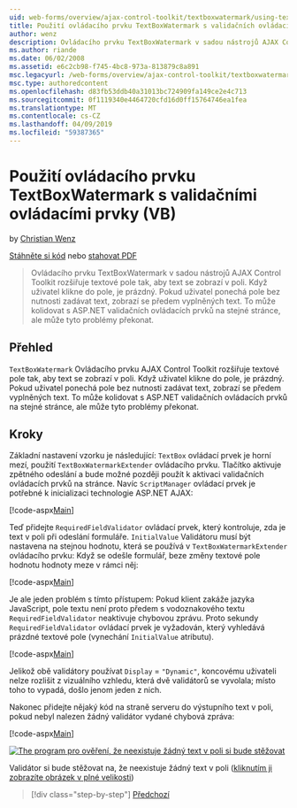 ```yaml
---
uid: web-forms/overview/ajax-control-toolkit/textboxwatermark/using-textboxwatermark-with-validation-controls-vb
title: Použití ovládacího prvku TextBoxWatermark s validačních ovládacích prvků (VB) | Dokumentace Microsoftu
author: wenz
description: Ovládacího prvku TextBoxWatermark v sadou nástrojů AJAX Control Toolkit rozšiřuje textové pole tak, aby text se zobrazí v poli. Když uživatel klikne do pole, to jsem...
ms.author: riande
ms.date: 06/02/2008
ms.assetid: e6c2cb98-f745-4bc8-973a-813879c8a891
msc.legacyurl: /web-forms/overview/ajax-control-toolkit/textboxwatermark/using-textboxwatermark-with-validation-controls-vb
msc.type: authoredcontent
ms.openlocfilehash: d83fb53ddb40a31013bc724909fa149ce2e4c713
ms.sourcegitcommit: 0f1119340e4464720cfd16d0ff15764746ea1fea
ms.translationtype: MT
ms.contentlocale: cs-CZ
ms.lasthandoff: 04/09/2019
ms.locfileid: "59387365"
---
```

# <a name="using-textboxwatermark-with-validation-controls-vb"></a>Použití ovládacího prvku TextBoxWatermark s validačními ovládacími prvky (VB)

by [Christian Wenz](https://github.com/wenz)

[Stáhněte si kód](http://download.microsoft.com/download/9/3/f/93f8daea-bebd-4821-833b-95205389c7d0/TextBoxWatermark2.vb.zip) nebo [stahovat PDF](http://download.microsoft.com/download/b/6/a/b6ae89ee-df69-4c87-9bfb-ad1eb2b23373/textboxwatermark2VB.pdf)

> Ovládacího prvku TextBoxWatermark v sadou nástrojů AJAX Control Toolkit rozšiřuje textové pole tak, aby text se zobrazí v poli. Když uživatel klikne do pole, je prázdný. Pokud uživatel ponechá pole bez nutnosti zadávat text, zobrazí se předem vyplněných text. To může kolidovat s ASP.NET validačních ovládacích prvků na stejné stránce, ale může tyto problémy překonat.


## <a name="overview"></a>Přehled

`TextBoxWatermark` Ovládacího prvku AJAX Control Toolkit rozšiřuje textové pole tak, aby text se zobrazí v poli. Když uživatel klikne do pole, je prázdný. Pokud uživatel ponechá pole bez nutnosti zadávat text, zobrazí se předem vyplněných text. To může kolidovat s ASP.NET validačních ovládacích prvků na stejné stránce, ale může tyto problémy překonat.

## <a name="steps"></a>Kroky

Základní nastavení vzorku je následující: `TextBox` ovládací prvek je horní mezí, použití `TextBoxWatermarkExtender` ovládacího prvku. Tlačítko aktivuje zpětného odeslání a bude možné později použít k aktivaci validačních ovládacích prvků na stránce. Navíc `ScriptManager` ovládací prvek je potřebné k inicializaci technologie ASP.NET AJAX:

[!code-aspx[Main](using-textboxwatermark-with-validation-controls-vb/samples/sample1.aspx)]

Teď přidejte `RequiredFieldValidator` ovládací prvek, který kontroluje, zda je text v poli při odeslání formuláře. `InitialValue` Validátoru musí být nastavena na stejnou hodnotu, která se používá v `TextBoxWatermarkExtender` ovládacího prvku: Když se odešle formulář, beze změny textové pole hodnotu hodnoty meze v rámci něj:

[!code-aspx[Main](using-textboxwatermark-with-validation-controls-vb/samples/sample2.aspx)]

Je ale jeden problém s tímto přístupem: Pokud klient zakáže jazyka JavaScript, pole textu není proto předem s vodoznakového textu `RequiredFieldValidator` neaktivuje chybovou zprávu. Proto sekundy `RequiredFieldValidator` ovládací prvek je vyžadován, který vyhledává prázdné textové pole (vynechání `InitialValue` atributu).

[!code-aspx[Main](using-textboxwatermark-with-validation-controls-vb/samples/sample3.aspx)]

Jelikož obě validátory používat `Display` = `"Dynamic"`, koncovému uživateli nelze rozlišit z vizuálního vzhledu, která dvě validátorů se vyvolala; místo toho to vypadá, došlo jenom jeden z nich.

Nakonec přidejte nějaký kód na straně serveru do výstupního text v poli, pokud nebyl nalezen žádný validátor vydané chybová zpráva:

[!code-aspx[Main](using-textboxwatermark-with-validation-controls-vb/samples/sample4.aspx)]


[![The program pro ověření, že neexistuje žádný text v poli si bude stěžovat](using-textboxwatermark-with-validation-controls-vb/_static/image2.png)](using-textboxwatermark-with-validation-controls-vb/_static/image1.png)

Validátor si bude stěžovat na, že neexistuje žádný text v poli ([kliknutím ji zobrazíte obrázek v plné velikosti](using-textboxwatermark-with-validation-controls-vb/_static/image3.png))

> [!div class="step-by-step"]
> [Předchozí](using-textboxwatermark-in-a-formview-vb.md)

